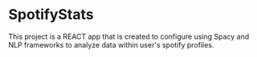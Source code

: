 # SpotifyStats

This project is a REACT app that is created to configure using Spacy and NLP frameworks to analyze data within user's spotify profiles.
